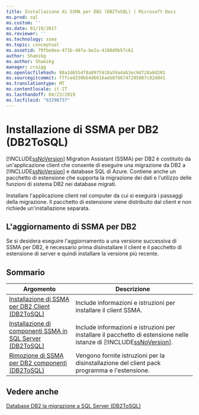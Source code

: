 ```yaml
---
title: Installazione di SSMA per DB2 (DB2ToSQL) | Microsoft Docs
ms.prod: sql
ms.custom: ''
ms.date: 01/19/2017
ms.reviewer: ''
ms.technology: ssma
ms.topic: conceptual
ms.assetid: 79fbe8ea-471b-407a-be2a-4100d9b57c61
author: Shamikg
ms.author: Shamikg
manager: craigg
ms.openlocfilehash: 88a1d6554f8a8975918a59a4ab3ec9d728a8d201
ms.sourcegitcommit: f7fced330b64d6616aeb8766747295807c92dd41
ms.translationtype: MT
ms.contentlocale: it-IT
ms.lasthandoff: 04/23/2019
ms.locfileid: "63298737"
---
```

# <a name="installing-ssma-for-db2-db2tosql"></a>Installazione di SSMA per DB2 (DB2ToSQL)
[!INCLUDE[ssNoVersion](../../includes/ssnoversion-md.md)] Migration Assistant (SSMA) per DB2 è costituito da un'applicazione client che consente di eseguire una migrazione da DB2 a [!INCLUDE[ssNoVersion](../../includes/ssnoversion-md.md)] e database SQL di Azure. Contiene anche un pacchetto di estensione che supporta la migrazione dei dati e l'utilizzo delle funzioni di sistema DB2 nei database migrati.  
  
Installare l'applicazione client nel computer da cui si eseguirà i passaggi della migrazione. Il pacchetto di estensione viene distribuito dal client e non richiede un'installazione separata.  
  
## <a name="upgrading-ssma-for-db2"></a>L'aggiornamento di SSMA per DB2  
Se si desidera eseguire l'aggiornamento a una versione successiva di SSMA per DB2, è necessario prima disinstallare il client e il pacchetto di estensione di server e quindi installare la versione più recente.  
  
## <a name="contents"></a>Sommario  
  
|Argomento|Descrizione|  
|---------|---------------|  
|[Installazione di SSMA per DB2 Client &#40;DB2ToSQL&#41;](../../ssma/db2/installing-ssma-for-db2-client-db2tosql.md)|Include informazioni e istruzioni per installare il client SSMA.|  
|[Installazione di componenti SSMA in SQL Server &#40;DB2ToSQL&#41;](../../ssma/db2/installing-ssma-components-on-sql-server-db2tosql.md)|Include informazioni e istruzioni per installare il pacchetto di estensione nelle istanze di [!INCLUDE[ssNoVersion](../../includes/ssnoversion-md.md)].|  
|[Rimozione di SSMA per DB2 componenti &#40;DB2ToSQL&#41;](../../ssma/db2/removing-ssma-for-db2-components-db2tosql.md)|Vengono fornite istruzioni per la disinstallazione del client pack programma e l'estensione.|  
  
## <a name="see-also"></a>Vedere anche  
[Database DB2 la migrazione a SQL Server &#40;DB2ToSQL&#41;](../../ssma/db2/migrating-db2-databases-to-sql-server-db2tosql.md)  
  
